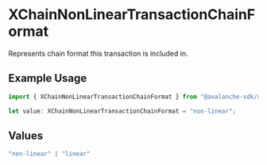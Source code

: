 # XChainNonLinearTransactionChainFormat

Represents chain format this transaction is included in.

## Example Usage

```typescript
import { XChainNonLinearTransactionChainFormat } from "@avalanche-sdk/sdk/models/components";

let value: XChainNonLinearTransactionChainFormat = "non-linear";
```

## Values

```typescript
"non-linear" | "linear"
```